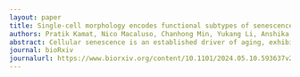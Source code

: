 ```yaml
---
layout: paper
title: Single-cell morphology encodes functional subtypes of senescence in aging human dermal fibroblasts
authors: Pratik Kamat, Nico Macaluso, Chanhong Min, Yukang Li, Anshika Agrawal, Aaron Winston, Lauren Pan, Bartholomew Starich, Teasia Stewart, Pei-Hsun Wu, <b>Jean Fan</b>, Jeremy Walston, Jude M Phillip
abstract: Cellular senescence is an established driver of aging, exhibiting context-dependent phenotypes across multiple biological length-scales. Despite its mechanistic importance, profiling senescence within cell populations is challenging. This is in part due to the limitations of current biomarkers to robustly identify senescent cells across biological settings, and the heterogeneous, non-binary phenotypes exhibited by senescent cells. Using a panel of primary dermal fibroblasts, we combined live single-cell imaging, machine learning, multiple senescence induction conditions, and multiple protein-based senescence biomarkers to show the emergence of functional subtypes of senescence. Leveraging single-cell morphologies, we defined eleven distinct morphology clusters, with the abundance of cells in each cluster being dependent on the mode of senescence induction, the time post-induction, and the age of the donor. Of these eleven clusters, we identified three bona-fide senescence subtypes (C7, C10, C11), with C10 showing the strongest age-dependence across a cohort of fifty aging individuals. To determine the functional significance of these senescence subtypes, we profiled their responses to senotherapies, specifically focusing on Dasatinib + Quercetin (D+Q). Results indicated subtype-dependent responses, with senescent cells in C7 being most responsive to D+Q. Altogether, we provide a robust single-cell framework to identify and classify functional senescence subtypes with applications for next-generation senotherapy screens, and the potential to explain heterogeneous senescence phenotypes across biological settings based on the presence and abundance of distinct senescence subtypes.
journal: bioRxiv
journalurl: https://www.biorxiv.org/content/10.1101/2024.05.10.593637v2
---
```


